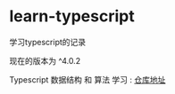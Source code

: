 # learn-typescript
学习typescript的记录

现在的版本为 ^4.0.2

Typescript 数据结构 和 算法 学习 :
[仓库地址](https://github.com/DreamLarva/js-ts-Algorithms)
